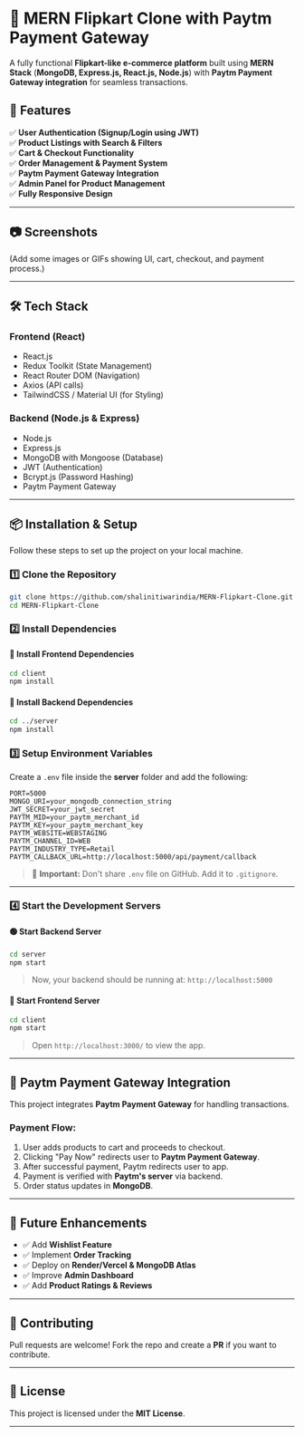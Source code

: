 
# 🛒 MERN Flipkart Clone with Paytm Payment Gateway

A fully functional **Flipkart-like e-commerce platform** built using **MERN Stack** (**MongoDB, Express.js, React.js, Node.js**) with **Paytm Payment Gateway integration** for seamless transactions.

## 🚀 Features

✅ **User Authentication (Signup/Login using JWT)**  
✅ **Product Listings with Search & Filters**  
✅ **Cart & Checkout Functionality**  
✅ **Order Management & Payment System**  
✅ **Paytm Payment Gateway Integration**  
✅ **Admin Panel for Product Management**  
✅ **Fully Responsive Design**  

---

## 📷 Screenshots  

(Add some images or GIFs showing UI, cart, checkout, and payment process.)

---

## 🛠️ Tech Stack

### **Frontend (React)**
- React.js
- Redux Toolkit (State Management)
- React Router DOM (Navigation)
- Axios (API calls)
- TailwindCSS / Material UI (for Styling)

### **Backend (Node.js & Express)**
- Node.js
- Express.js
- MongoDB with Mongoose (Database)
- JWT (Authentication)
- Bcrypt.js (Password Hashing)
- Paytm Payment Gateway

---

## 📦 Installation & Setup

Follow these steps to set up the project on your local machine.

### 1️⃣ Clone the Repository
```bash
git clone https://github.com/shalinitiwarindia/MERN-Flipkart-Clone.git
cd MERN-Flipkart-Clone
```

### 2️⃣ Install Dependencies  

#### 🔹 Install **Frontend Dependencies**  
```bash
cd client
npm install
```

#### 🔹 Install **Backend Dependencies**  
```bash
cd ../server
npm install
```

### 3️⃣ Setup Environment Variables  
Create a `.env` file inside the **server** folder and add the following:

```plaintext
PORT=5000
MONGO_URI=your_mongodb_connection_string
JWT_SECRET=your_jwt_secret
PAYTM_MID=your_paytm_merchant_id
PAYTM_KEY=your_paytm_merchant_key
PAYTM_WEBSITE=WEBSTAGING
PAYTM_CHANNEL_ID=WEB
PAYTM_INDUSTRY_TYPE=Retail
PAYTM_CALLBACK_URL=http://localhost:5000/api/payment/callback
```

> 🛑 **Important:** Don't share `.env` file on GitHub. Add it to `.gitignore`.

---

### 4️⃣ Start the Development Servers  

#### 🟢 Start **Backend Server**
```bash
cd server
npm start
```
> Now, your backend should be running at: `http://localhost:5000`

#### 🔵 Start **Frontend Server**
```bash
cd client
npm start
```
> Open `http://localhost:3000/` to view the app.

---

## 🏦 Paytm Payment Gateway Integration

This project integrates **Paytm Payment Gateway** for handling transactions.

### **Payment Flow:**
1. User adds products to cart and proceeds to checkout.
2. Clicking "Pay Now" redirects user to **Paytm Payment Gateway**.
3. After successful payment, Paytm redirects user to app.
4. Payment is verified with **Paytm's server** via backend.
5. Order status updates in **MongoDB**.

---

## 🎯 Future Enhancements
- ✅ Add **Wishlist Feature**
- ✅ Implement **Order Tracking**
- ✅ Deploy on **Render/Vercel & MongoDB Atlas**
- ✅ Improve **Admin Dashboard**
- ✅ Add **Product Ratings & Reviews**

---

## 🤝 Contributing
Pull requests are welcome! Fork the repo and create a **PR** if you want to contribute.

---

## 📜 License
This project is licensed under the **MIT License**.

---

